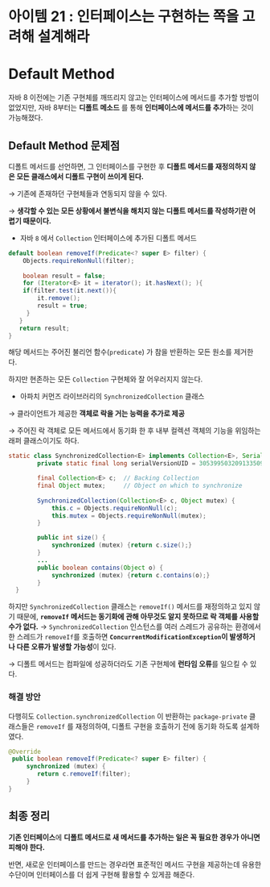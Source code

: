 # 아이템 21 : 인터페이스는 구현하는 쪽을 고려해 설계해라

# Default Method

자바 8 이전에는 기존 구현체를 깨뜨리지 않고는 인터페이스에 메서드를 추가할 방법이 없었지만, 자바 8부터는 **디폴트 메소드** 를 통해 **인터페이스에 메서드를 추가**하는 것이 가능해졌다.

## Default Method 문제점

디폴트 메서드를 선언하면, 그 인터페이스를 구현한 후 **디폴트 메서드를 재정의하지 않은 모든 클래스에서 디폴트 구현이 쓰이게 된다.**

→ 기존에 존재하던 구현체들과 연동되지 않을 수 있다.

→ **생각할 수 있는 모든 상황에서 불변식을 해치지 않는 디폴트 메서드를 작성하기란 어렵기 때문이다.**

- 자바 `8` 에서 `Collection` 인터페이스에 추가된 디폴트 메서드

```java
default boolean removeIf(Predicate<? super E> filter) {
	Objects.requireNonNull(filter);
    
    boolean result = false;
    for (Iterator<E> it = iterator(); it.hasNext(); ){
    if(filter.test(it.next()){
    	it.remove();
        result = true;
     }
   }
   return result;
}
```

해당 메서드는 주어진 불리언 함수(`predicate`) 가 참을 반환하는 모든 원소를 제거한다. 

하지만 현존하는 모든 `Collection` 구현체와 잘 어우러지지 않는다.

- 아파치 커먼즈 라이브러리의 `SynchronizedCollection` 클래스

→ 클라이언트가 제공한 **객체로 락을 거는 능력을 추가로 제공**

→ 주어진 락 객체로 모든 메서드에서 동기화 한 후 내부 컬렉션 객체의 기능을 위임하는 래퍼 클래스이기도 하다.

```java
static class SynchronizedCollection<E> implements Collection<E>, Serializable {
        private static final long serialVersionUID = 3053995032091335093L;

        final Collection<E> c;  // Backing Collection
        final Object mutex;     // Object on which to synchronize
        
        SynchronizedCollection(Collection<E> c, Object mutex) {
            this.c = Objects.requireNonNull(c);
            this.mutex = Objects.requireNonNull(mutex);
        }

        public int size() {
            synchronized (mutex) {return c.size();}
        }
        ...
        public boolean contains(Object o) {
            synchronized (mutex) {return c.contains(o);}
        }
  }
```

하지만 `SynchronizedCollection` 클래스는 `removeIf()` 메서드를 재정의하고 있지 않기 때문에, **`removeIf` 메서드는 동기화에 관해 아무것도 알지 못하므로 락 객체를 사용할 수가 없다.**
→ `SynchronizedCollection` 인스턴스를 여러 스레드가 공유하는 환경에서 한 스레드가 `removeIf`를 호출하면 **`ConcurrentModificationException`이 발생하거나 다른 오류가 발생할 가능성**이 있다.

→ 디폴트 메서드는 컴파일에 성공하더라도 기존 구현체에 **런타임 오류**를 일으킬 수 있다.

### 해결 방안

다행히도 `Collection.synchronizedCollection` 이 반환하는 `package-private` 클래스들은 `removeIf` 를 재정의하여, 디폴트 구현을 호출하기 전에 동기화 하도록 설계하였다.

```java
@Override
 public boolean removeIf(Predicate<? super E> filter) {
     synchronized (mutex) {
     	return c.removeIf(filter);
     }
}
```

## 최종 정리

**기존 인터페이스**에 **디폴트 메서드로 새 메서드를 추가하는 일은 꼭 필요한 경우가 아니면 피해야 한다.** 

반면, 새로운 인터페이스를 만드는 경우라면 표준적인 메서드 구현을 제공하는데 유용한 수단이며 인터페이스를 더 쉽게 구현해 활용할 수 있게끔 해준다.